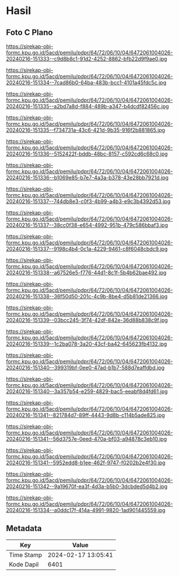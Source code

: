 # Hasil

## Foto C Plano

https://sirekap-obj-formc.kpu.go.id/5acd/pemilu/pdpr/64/72/06/10/04/6472061004026-20240216-151333--c9d8b8c1-91d2-4252-8862-bfb22d9f9ae0.jpg

https://sirekap-obj-formc.kpu.go.id/5acd/pemilu/pdpr/64/72/06/10/04/6472061004026-20240216-151334--7cad86b0-64ba-483b-bcc1-4101a45fdc5c.jpg

https://sirekap-obj-formc.kpu.go.id/5acd/pemilu/pdpr/64/72/06/10/04/6472061004026-20240216-151335--a2bd7a8d-f884-489b-a347-b4dcdf82456c.jpg

https://sirekap-obj-formc.kpu.go.id/5acd/pemilu/pdpr/64/72/06/10/04/6472061004026-20240216-151335--f734731a-43c6-421d-9b35-916f2b881865.jpg

https://sirekap-obj-formc.kpu.go.id/5acd/pemilu/pdpr/64/72/06/10/04/6472061004026-20240216-151336--5152422f-bddb-48bc-8157-c592cd6c68c0.jpg

https://sirekap-obj-formc.kpu.go.id/5acd/pemilu/pdpr/64/72/06/10/04/6472061004026-20240216-151336--b1069e85-b7e7-4a3a-b378-43e28bb7921d.jpg

https://sirekap-obj-formc.kpu.go.id/5acd/pemilu/pdpr/64/72/06/10/04/6472061004026-20240216-151337--744db8e3-c0f3-4b99-a4b3-e9c3b4392d53.jpg

https://sirekap-obj-formc.kpu.go.id/5acd/pemilu/pdpr/64/72/06/10/04/6472061004026-20240216-151337--38cc0f38-e654-4992-951b-479c586bbaf3.jpg

https://sirekap-obj-formc.kpu.go.id/5acd/pemilu/pdpr/64/72/06/10/04/6472061004026-20240216-151337--9198c4b4-0c1a-4229-9461-c8f6048cbdc9.jpg

https://sirekap-obj-formc.kpu.go.id/5acd/pemilu/pdpr/64/72/06/10/04/6472061004026-20240216-151338--a67526e5-f776-44d1-8c1f-5b4b62bae492.jpg

https://sirekap-obj-formc.kpu.go.id/5acd/pemilu/pdpr/64/72/06/10/04/6472061004026-20240216-151338--36f50d50-201c-4c9b-8be4-d5b81de21366.jpg

https://sirekap-obj-formc.kpu.go.id/5acd/pemilu/pdpr/64/72/06/10/04/6472061004026-20240216-151339--03bcc245-3f74-42df-842e-36d88b838c9f.jpg

https://sirekap-obj-formc.kpu.go.id/5acd/pemilu/pdpr/64/72/06/10/04/6472061004026-20240216-151339--1c2ba078-3a20-43cf-ba42-645623fb4132.jpg

https://sirekap-obj-formc.kpu.go.id/5acd/pemilu/pdpr/64/72/06/10/04/6472061004026-20240216-151340--399319bf-0ee0-47ad-b1b7-588d7eaffdbd.jpg

https://sirekap-obj-formc.kpu.go.id/5acd/pemilu/pdpr/64/72/06/10/04/6472061004026-20240216-151340--3a357b54-e259-4829-bac5-eeabf8d4fd61.jpg

https://sirekap-obj-formc.kpu.go.id/5acd/pemilu/pdpr/64/72/06/10/04/6472061004026-20240216-151341--821784d7-89ff-4443-9d8b-c114b5ade825.jpg

https://sirekap-obj-formc.kpu.go.id/5acd/pemilu/pdpr/64/72/06/10/04/6472061004026-20240216-151341--56d3757e-0eed-470a-bf03-a94878c3eb10.jpg

https://sirekap-obj-formc.kpu.go.id/5acd/pemilu/pdpr/64/72/06/10/04/6472061004026-20240216-151341--5952edd8-b1ee-462f-9747-f0202b2e4f30.jpg

https://sirekap-obj-formc.kpu.go.id/5acd/pemilu/pdpr/64/72/06/10/04/6472061004026-20240216-151342--9a19670f-ea3f-4d3a-b5b0-3dcbded5d4b2.jpg

https://sirekap-obj-formc.kpu.go.id/5acd/pemilu/pdpr/64/72/06/10/04/6472061004026-20240216-151334--a0ddc17f-414a-4991-9820-1ad901445559.jpg


## Metadata

| Key        | Value               |
| ---------- | ------------------- |
| Time Stamp | 2024-02-17 13:05:41 |
| Kode Dapil | 6401                |



